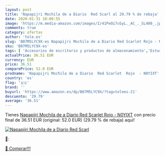 ```yaml
---
layout: post
title: 'Napapijri Mochila de a Diario  Red Scarl al 29.79 % de rebaja'
date: 2020-01-31 10:09:55
image: 'https://m.media-amazon.com/images/I/41PeOi7cGyL._AC_._SL400_.jpg'
comments: true
category: ofertas
author: 'tole.es'
slug: 'B07M5LYC9X-es Napapijri Mochila de a Diario Red Scarlet Rojo - N0YIXT'
sku: 'B07M5LYC9X-es'
tags: [ 'Accesorios de escritorio y productos de almacenamiento','Estuches escolares','Herramientas de mano para jardinería','Jardinería','Jardín','Material de oficina','Materiales, organizadores y dispensadores de escritorio','Oficina y papelería','Tijeras de podar para jardinería','mochila', ]
actualPrice: 36.51 EUR
currency: EUR
price: 36.51
comparePrice: 52.0 EUR
prodname: 'Napapijri Mochila de a Diario  Red Scarlet  Rojo  - N0YIXT'
country: 'es'
flag: '🇪🇸'
brand: ''
buyurl: 'https://www.amazon.es/dp/B07M5LYC9X/?tag=tolees-21'
descuento: '29.79'
average: '36.51'
---
```


Tienes [Napapijri Mochila de a Diario  Red Scarlet  Rojo  - N0YIXT](https://www.amazon.es/dp/B07M5LYC9X/?tag=tolees-21) con precio final de  36.51 EUR (original: 52.0 EUR) (29.79 %  de rebaja) aqui!

[![Napapijri Mochila de a Diario  Red Scarl](https://m.media-amazon.com/images/I/41PeOi7cGyL._AC_._SL400_.jpg)](https://www.amazon.es/dp/B07M5LYC9X/?tag=tolees-21)

🔎:


[🛒 Comprar!!!](https://www.amazon.es/dp/B07M5LYC9X/?tag=tolees-21)
